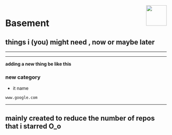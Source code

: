 <img src="https://avatars.githubusercontent.com/u/167031705?v=4" align="right" height="64px" />

# **Basement**
## things i (you) might need , now or maybe later

------


------
**adding a new thing be like this**
### new category
* it name
```link
www.google.com
```

---
mainly created to reduce the number of repos that i starred O_o
---
